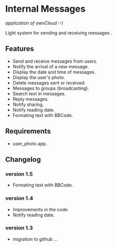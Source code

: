 Internal Messages 
=================

<em>application of ownCloud</em> :-)

Light system for sending and receiving messages .

Features
--------

+ Send and receive messages from users.
+ Notify the arrival of a new message.
+ Display the date and time of messages.
+ Display the user's photo.
+ Delete messages sent or received.
+ Messages to groups (broadcasting).
+ Search text in messages.
+ Reply messages.
+ Notify sharing.
+ Notify reading date.
+ Formating text with BBCode.

Requirements
------------

+ user_photo app.

Changelog
---------

### version 1.5

+ Formating text with BBCode.

### version 1.4

+ Improvements in the code.
+ Notify reading date.

### version 1.3

+ migration to github ...